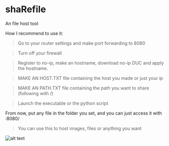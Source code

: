# shaRefile
An file host tool

How I recommend to use it:

> Go to your router settings and make port forwarding to 8080

> Turn off your firewall

> Register to no-ip, make an hostname, download no-ip DUC and apply the hostname.

> MAKE AN HOST.TXT file containing the host you made or just your ip

> MAKE AN PATH.TXT file containing the path you want to share (following with /)

> Launch the executable or the python script

From now, put any file in the folder you set, and you can just access it with <hostname>:8080/<filename>

> You can use this to host images, files or anything you want


![alt text](https://cdn.discordapp.com/attachments/1051113617401061449/1085671995917746267/image.png)
